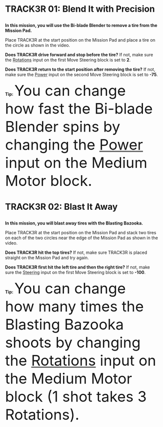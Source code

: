 # <?xml version="1.0" encoding="utf-8"?><ActivityCopyPaste fontsize="14" fontfamily="Verdana" xmlns="http://www.ni.com/ActivityRichTextDocument.xsd"><p><font size="6"></font><b>TRACK3R 01: Blend It with Precision</b></p></ActivityCopyPaste>

<?xml version="1.0" encoding="utf-8"?><ActivityCopyPaste fontsize="12" fontfamily="Verdana" xmlns="http://www.ni.com/ActivityRichTextDocument.xsd"><p><b>In this mission, you will use the Bi-blade Blender to remove a tire from the Mission Pad.</b></p></ActivityCopyPaste>

<?xml version="1.0" encoding="utf-8"?><ActivityCopyPaste fontsize="12" fontfamily="Verdana" xmlns="http://www.ni.com/ActivityRichTextDocument.xsd"><p>Place TRACK3R at the start position on the Mission Pad and place a tire on the circle as shown in the video.</p></ActivityCopyPaste>

<?xml version="1.0" encoding="utf-8"?><ActivityCopyPaste fontsize="12" fontfamily="Verdana" xmlns="http://www.ni.com/ActivityRichTextDocument.xsd"><p><b>Does TRACK3R drive forward and stop before the tire?</b> If not, make sure the <font color="#666666"><u><a action="OpenWebsite:ev3help\://blocks/LEGO/Move.html#Mode_Rotations">Rotations</a></u></font> input on the first Move Steering block is set to <b>2</b>.

<b>Does TRACK3R return to the start position after removing the tire?</b> If not, make sure the <font color="#666666"><u><a action="OpenWebsite:ev3help\://blocks/LEGO/Move.html#MotorPowerAndDirection">Power</a></u></font> input on the second Move Steering block is set to <b>-75</b>.</p></ActivityCopyPaste>

<?xml version="1.0" encoding="utf-8"?><ActivityCopyPaste fontsize="16" fontfamily="Verdana" xmlns="http://www.ni.com/ActivityRichTextDocument.xsd"><p><b>Tip:</b> <font size="12">You can change how fast the Bi-blade Blender spins by changing the </font><font size="12" color="#666666"><u><a action="OpenWebsite:ev3help\://blocks/LEGO/MediumMotor.html#MotorPowerAndDirection">Power</a></u></font><font size="12"> input on the Medium Motor block.</font></p></ActivityCopyPaste>


# <?xml version="1.0" encoding="utf-8"?><ActivityCopyPaste fontsize="14" fontfamily="Verdana" xmlns="http://www.ni.com/ActivityRichTextDocument.xsd"><p><font size="6"></font><b>TRACK3R 02: Blast It Away</b></p></ActivityCopyPaste>

<?xml version="1.0" encoding="utf-8"?><ActivityCopyPaste fontsize="12" fontfamily="Verdana" xmlns="http://www.ni.com/ActivityRichTextDocument.xsd"><p><b>In this mission, you will blast away tires with the Blasting Bazooka.</b></p></ActivityCopyPaste>

<?xml version="1.0" encoding="utf-8"?><ActivityCopyPaste fontsize="12" fontfamily="Verdana" xmlns="http://www.ni.com/ActivityRichTextDocument.xsd"><p>Place TRACK3R at the start position on the Mission Pad and stack two tires on each of the two circles near the edge of the Mission Pad as shown in the video.</p></ActivityCopyPaste>

<?xml version="1.0" encoding="utf-8"?><ActivityCopyPaste fontsize="12" fontfamily="Verdana" xmlns="http://www.ni.com/ActivityRichTextDocument.xsd"><p><b>Does TRACK3R hit the top tires?</b> If not, make sure TRACK3R is placed straight on the Mission Pad and try again.

<b>Does TRACK3R first hit the left tire and then the right tire?</b> If not, make sure the <font color="#666666"><u><a action="OpenWebsite:ev3help\://blocks/LEGO/Move.html#SteeringAndMotorSpeed">Steering</a></u></font> input on the first Move Steering block is set to <b>-100</b>.</p></ActivityCopyPaste>

<?xml version="1.0" encoding="utf-8"?><ActivityCopyPaste fontsize="16" fontfamily="Verdana" xmlns="http://www.ni.com/ActivityRichTextDocument.xsd"><p><b>Tip:</b> <font size="12">You can change how many times the Blasting Bazooka shoots by changing the </font><font size="12" color="#666666"><u><a action="OpenWebsite:ev3help\://blocks/LEGO/MediumMotor.html#Mode_Rotations">Rotations</a></u></font><font size="12"> input on the Medium Motor block (1 shot takes 3 Rotations).</font></p></ActivityCopyPaste>


